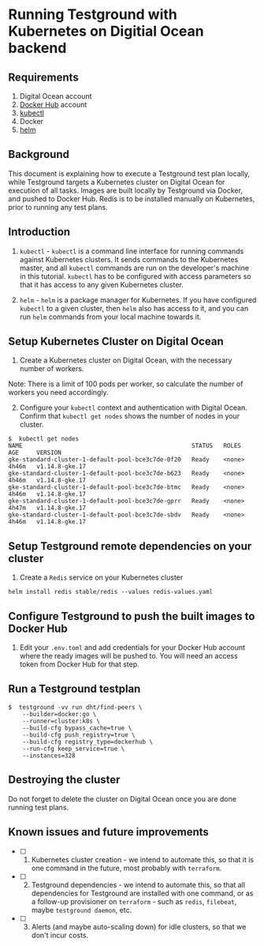 # Running Testground with Kubernetes on Digitial Ocean backend

## Requirements

1. Digital Ocean account
2. [Docker Hub](https://hub.docker.com/) account
3. [kubectl](https://kubernetes.io/docs/tasks/tools/install-kubectl/)
4. Docker
5. [helm](https://github.com/helm/helm)

## Background

This document is explaining how to execute a Testground test plan locally, while Testground targets a Kubernetes cluster on Digital Ocean for execution of all tasks. Images are built locally by Testground via Docker, and pushed to Docker Hub. Redis is to be installed manually on Kubernetes, prior to running any test plans.

## Introduction

1. `kubectl` - `kubectl` is a command line interface for running commands against Kubernetes clusters. It sends commands to the Kubernetes master, and all `kubectl` commands are run on the developer's machine in this tutorial. `kubectl` has to be configured with access parameters so that it has access to any given Kubernetes cluster.

2. `helm` - `helm` is a package manager for Kubernetes. If you have configured `kubectl` to a given cluster, then `helm` also has access to it, and you can run `helm` commands from your local machine towards it.

## Setup Kubernetes Cluster on Digital Ocean

1. Create a Kubernetes cluster on Digital Ocean, with the necessary number of workers.

Note: There is a limit of 100 pods per worker, so calculate the number of workers you need accordingly.

2. Configure your `kubectl` context and authentication with Digital Ocean. Confirm that `kubectl get nodes` shows the number of nodes in your cluster.

```
$  kubectl get nodes
NAME                                                STATUS   ROLES    AGE     VERSION
gke-standard-cluster-1-default-pool-bce3c7de-0f20   Ready    <none>   4h46m   v1.14.8-gke.17
gke-standard-cluster-1-default-pool-bce3c7de-b623   Ready    <none>   4h46m   v1.14.8-gke.17
gke-standard-cluster-1-default-pool-bce3c7de-btmc   Ready    <none>   4h46m   v1.14.8-gke.17
gke-standard-cluster-1-default-pool-bce3c7de-gprr   Ready    <none>   4h47m   v1.14.8-gke.17
gke-standard-cluster-1-default-pool-bce3c7de-sbdv   Ready    <none>   4h46m   v1.14.8-gke.17
```

## Setup Testground remote dependencies on your cluster

1. Create a `Redis` service on your Kubernetes cluster

```
helm install redis stable/redis --values redis-values.yaml
```

## Configure Testground to push the built images to Docker Hub

1. Edit your `.env.toml` and add credentials for your Docker Hub account where the ready images will be pushed to. You will need an access token from Docker Hub for that step.

## Run a Testground testplan

```
$  testground -vv run dht/find-peers \
    --builder=docker:go \
    --runner=cluster:k8s \
    --build-cfg bypass_cache=true \
    --build-cfg push_registry=true \
    --build-cfg registry_type=dockerhub \
    --run-cfg keep_service=true \
    --instances=328
```

## Destroying the cluster

Do not forget to delete the cluster on Digital Ocean once you are done running test plans.

## Known issues and future improvements

- [ ] 1. Kubernetes cluster creation - we intend to automate this, so that it is one command in the future, most probably with `terraform`.

- [ ] 2. Testground dependencies - we intend to automate this, so that all dependencies for Testground are installed with one command, or as a follow-up provisioner on `terraform` - such as `redis`, `filebeat`, maybe `testground daemon`, etc.

- [ ] 3. Alerts (and maybe auto-scaling down) for idle clusters, so that we don't incur costs.
